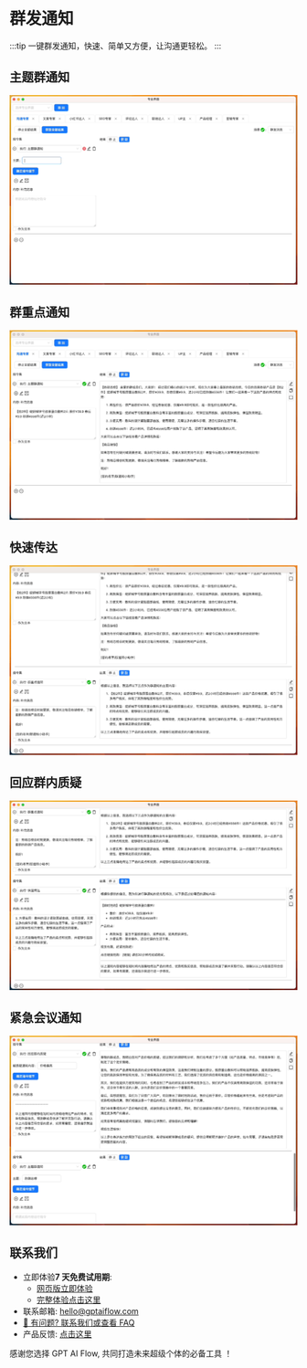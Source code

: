 # 群发通知

:::tip
一键群发通知，快速、简单又方便，让沟通更轻松。
:::

## 主题群通知

![](./img/9-groupNotice/2023-09-23-img-23-GPT%20AI%20Flow-demo-groupNotice.gif)

## 群重点通知

![](./img/9-groupNotice/2023-09-23-img-24-GPT%20AI%20Flow-demo-groupNotice.gif)

## 快速传达

![](./img/9-groupNotice/2023-09-23-img-25-GPT%20AI%20Flow-demo-groupNotice.gif)

## 回应群内质疑

![](./img/9-groupNotice/2023-09-23-img-26-GPT%20AI%20Flow-demo-groupNotice.gif)

## 紧急会议通知

![](./img/9-groupNotice/2023-09-23-img-27-GPT%20AI%20Flow-demo-groupNotice.gif)

## 联系我们

- 立即体验**7 天免费试用期**:
  - [网页版立即体验](https://www.app.gptaiflow.com/login)
  - [完整体验点击这里](/download)
- 联系邮箱: hello@gptaiflow.com
- [💬 有问题? 联系我们或查看 FAQ](/docs/proudct/gpt-ai-flow-guide-and-faq)
- 产品反馈: [点击这里](https://wj.qq.com/s2/13154598/1770/)

感谢您选择 GPT AI Flow, 共同打造未来超级个体的必备工具 ！

